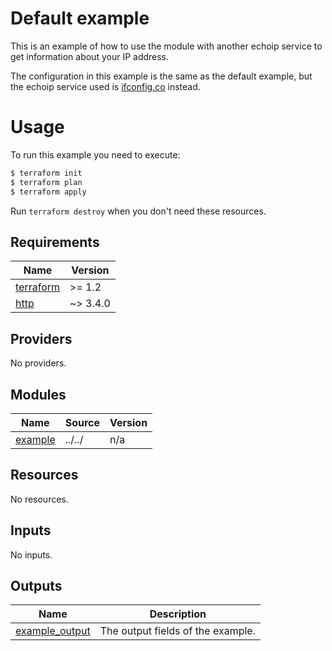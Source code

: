 # Default example

This is an example of how to use the module with another echoip service to get information about your IP address.

The configuration in this example is the same as the default example, but the echoip service used is [ifconfig.co](https://ifconfig.co) instead.

# Usage

To run this example you need to execute:

```bash
$ terraform init
$ terraform plan
$ terraform apply
```

Run `terraform destroy` when you don't need these resources.

<!-- BEGIN_TF_DOCS -->
## Requirements

| Name | Version |
|------|---------|
| <a name="requirement_terraform"></a> [terraform](#requirement\_terraform) | >= 1.2 |
| <a name="requirement_http"></a> [http](#requirement\_http) | ~> 3.4.0 |

## Providers

No providers.

## Modules

| Name | Source | Version |
|------|--------|---------|
| <a name="module_example"></a> [example](#module\_example) | ../../ | n/a |

## Resources

No resources.

## Inputs

No inputs.

## Outputs

| Name | Description |
|------|-------------|
| <a name="output_example_output"></a> [example\_output](#output\_example\_output) | The output fields of the example. |
<!-- END_TF_DOCS -->
